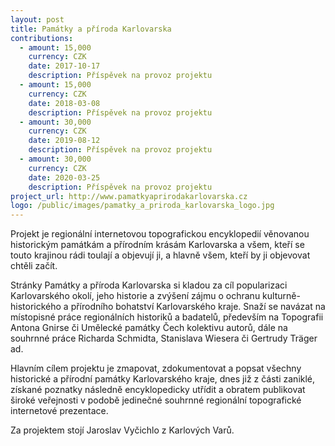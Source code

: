 ```yaml
---
layout: post
title: Památky a příroda Karlovarska
contributions:
  - amount: 15,000
    currency: CZK
    date: 2017-10-17
    description: Příspěvek na provoz projektu
  - amount: 15,000
    currency: CZK
    date: 2018-03-08
    description: Příspěvek na provoz projektu
  - amount: 30,000
    currency: CZK
    date: 2019-08-12
    description: Příspěvek na provoz projektu
  - amount: 30,000
    currency: CZK
    date: 2020-03-25
    description: Příspěvek na provoz projektu
project_url: http://www.pamatkyaprirodakarlovarska.cz
logo: /public/images/pamatky_a_priroda_karlovarska_logo.jpg
---
```


Projekt je regionální internetovou topografickou encyklopedií věnovanou historickým památkám a přírodním krásám Karlovarska a všem, kteří se touto krajinou rádi toulají a objevují ji, a hlavně všem, kteří by ji objevovat chtěli začít.

Stránky Památky a příroda Karlovarska si kladou za cíl popularizaci Karlovarského okolí, jeho historie a zvýšení zájmu o ochranu kulturně-historického a přírodního bohatství Karlovarského kraje. Snaží se navázat na místopisné práce regionálních historiků a badatelů, především na Topografii Antona Gnirse či Umělecké památky Čech kolektivu autorů, dále na souhrnné práce Richarda Schmidta, Stanislava Wiesera či Gertrudy Träger ad.

Hlavním cílem projektu je zmapovat, zdokumentovat a popsat všechny historické a přírodní památky Karlovarského kraje, dnes již z části zaniklé, získané poznatky následně encyklopedicky utřídit a obratem publikovat široké veřejnosti v podobě jedinečné souhrnné regionální topografické internetové prezentace.

Za projektem stojí Jaroslav Vyčichlo z Karlových Varů.
